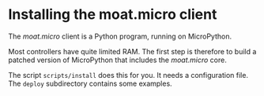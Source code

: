 Installing the moat.micro client
================================

The *moat.micro* client is a Python program, running on MicroPython.

Most controllers have quite limited RAM. The first step is therefore to
build a patched version of MicroPython that includes the *moat.micro* core.

The script ``scripts/install`` does this for you. It needs a configuration
file. The ``deploy`` subdirectory contains some examples.



